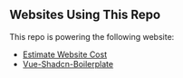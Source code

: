 ## Websites Using This Repo

This repo is powering the following website:

- [Estimate Website Cost](https://estimatewebsitecost.com)
- [Vue-Shadcn-Boilerplate](https://vue-shadcn-boilerplate.netlify.app)
